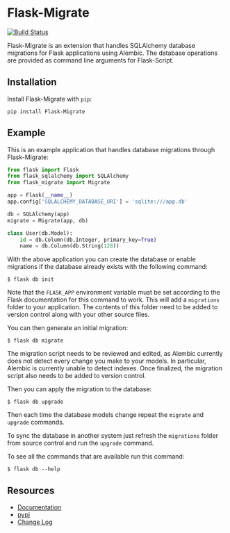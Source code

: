 Flask-Migrate
=============

[![Build Status](https://travis-ci.org/miguelgrinberg/Flask-Migrate.png?branch=master)](https://travis-ci.org/miguelgrinberg/Flask-Migrate)

Flask-Migrate is an extension that handles SQLAlchemy database migrations for Flask applications using Alembic. The database operations are provided as command line arguments for Flask-Script.

Installation
------------

Install Flask-Migrate with `pip`:

    pip install Flask-Migrate

Example
-------

This is an example application that handles database migrations through Flask-Migrate:

```python
from flask import Flask
from flask_sqlalchemy import SQLAlchemy
from flask_migrate import Migrate

app = Flask(__name__)
app.config['SQLALCHEMY_DATABASE_URI'] = 'sqlite:///app.db'

db = SQLAlchemy(app)
migrate = Migrate(app, db)

class User(db.Model):
    id = db.Column(db.Integer, primary_key=True)
    name = db.Column(db.String(128))
```

With the above application you can create the database or enable migrations if the database already exists with the following command:

    $ flask db init

Note that the `FLASK_APP` environment variable must be set according to the Flask documentation for this command to work. This will add a `migrations` folder to your application. The contents of this folder need to be added to version control along with your other source files. 

You can then generate an initial migration:

    $ flask db migrate
    
The migration script needs to be reviewed and edited, as Alembic currently does not detect every change you make to your models. In particular, Alembic is currently unable to detect indexes. Once finalized, the migration script also needs to be added to version control.

Then you can apply the migration to the database:

    $ flask db upgrade
    
Then each time the database models change repeat the `migrate` and `upgrade` commands.

To sync the database in another system just refresh the `migrations` folder from source control and run the `upgrade` command.

To see all the commands that are available run this command:

    $ flask db --help

Resources
---------

- [Documentation](http://flask-migrate.readthedocs.io/en/latest/)
- [pypi](https://pypi.org/project/Flask-Migrate) 
- [Change Log](https://github.com/miguelgrinberg/Flask-Migrate/blob/master/CHANGELOG.md)
